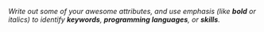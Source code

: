 _Write out some of your awesome attributes, and use emphasis (like **bold** or italics) to identify **keywords**, **programming languages**, or **skills**._ 
